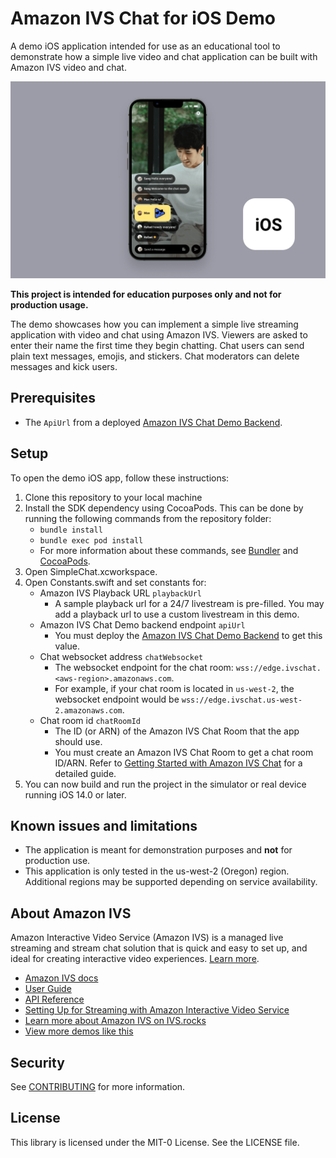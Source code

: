# Amazon IVS Chat for iOS Demo

A demo iOS application intended for use as an educational tool to demonstrate how a simple live video and chat application can be built with Amazon IVS video and chat.

<img src="app-screenshot.png" alt="Amazon IVS Chat for iOS Demo" />

**This project is intended for education purposes only and not for production usage.**

The demo showcases how you can implement a simple live streaming application with video and chat using Amazon IVS. Viewers are asked to enter their name the first time they begin chatting. Chat users can send plain text messages, emojis, and stickers. Chat moderators can delete messages and kick users.

## Prerequisites

* The `ApiUrl` from a deployed [Amazon IVS Chat Demo Backend](https://github.com/aws-samples/amazon-ivs-chat-web-demo/tree/main/serverless).

## Setup

To open the demo iOS app, follow these instructions:

1. Clone this repository to your local machine
2. Install the SDK dependency using CocoaPods. This can be done by running the following commands from the repository folder:
   * `bundle install`
   * `bundle exec pod install`
   * For more information about these commands, see [Bundler](https://bundler.io/) and [CocoaPods](https://guides.cocoapods.org/using/getting-started.html).
3. Open SimpleChat.xcworkspace.
4. Open Constants.swift and set constants for:
    * Amazon IVS Playback URL `playbackUrl`
        * A sample playback url for a 24/7 livestream is pre-filled. You may add a playback url to use a custom livestream in this demo.
    * Amazon IVS Chat Demo backend endpoint `apiUrl`
        * You must deploy the [Amazon IVS Chat Demo Backend](https://github.com/aws-samples/amazon-ivs-chat-web-demo/tree/main/serverless) to get this value.
    * Chat websocket address `chatWebsocket`
        * The websocket endpoint for the chat room: `wss://edge.ivschat.<aws-region>.amazonaws.com`. 
        * For example, if your chat room is located in `us-west-2`, the websocket endpoint would be `wss://edge.ivschat.us-west-2.amazonaws.com`.
    * Chat room id `chatRoomId`
        * The ID (or ARN) of the Amazon IVS Chat Room that the app should use.
        * You must create an Amazon IVS Chat Room to get a chat room ID/ARN. Refer to [Getting Started with Amazon IVS Chat](https://docs.aws.amazon.com/ivs/latest/userguide/getting-started-chat.html) for a detailed guide.
5. You can now build and run the project in the simulator or real device running iOS 14.0 or later.

## Known issues and limitations
* The application is meant for demonstration purposes and **not** for production use.
* This application is only tested in the us-west-2 (Oregon) region. Additional regions may be supported depending on service availability.

## About Amazon IVS
Amazon Interactive Video Service (Amazon IVS) is a managed live streaming and stream chat solution that is quick and easy to set up, and ideal for creating interactive video experiences. [Learn more](https://aws.amazon.com/ivs/).

* [Amazon IVS docs](https://docs.aws.amazon.com/ivs/)
* [User Guide](https://docs.aws.amazon.com/ivs/latest/userguide/)
* [API Reference](https://docs.aws.amazon.com/ivs/latest/APIReference/)
* [Setting Up for Streaming with Amazon Interactive Video Service](https://aws.amazon.com/blogs/media/setting-up-for-streaming-with-amazon-ivs/)
* [Learn more about Amazon IVS on IVS.rocks](https://ivs.rocks/)
* [View more demos like this](https://ivs.rocks/examples)

## Security

See [CONTRIBUTING](CONTRIBUTING.md#security-issue-notifications) for more information.

## License

This library is licensed under the MIT-0 License. See the LICENSE file.